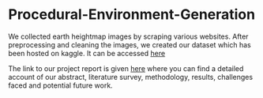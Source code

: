 # Procedural-Environment-Generation
We collected earth heightmap images by scraping various websites. After preprocessing and cleaning the images, we created our dataset which has been hosted on kaggle. It can be accessed [here](https://www.kaggle.com/datasets/bhuvaneshsingla/procedural-environment-generation)


The link to our project report is given [here](https://docs.google.com/document/d/17xS5INiF-unRQuC3KZDy22f_GUC0L1R421J8lmPDmbw/edit#heading=h.ot7vjq9fno6a) where you can find a detailed account of our abstract, literature survey, methodology, results, challenges faced and potential future work. 
